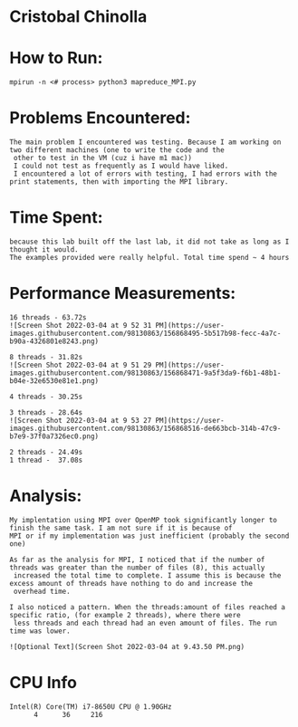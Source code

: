 # Cristobal Chinolla

# How to Run:

    mpirun -n <# process> python3 mapreduce_MPI.py

# Problems Encountered:

    The main problem I encountered was testing. Because I am working on two different machines (one to write the code and the
     other to test in the VM (cuz i have m1 mac))
     I could not test as frequently as I would have liked. 
     I encountered a lot of errors with testing, I had errors with the print statements, then with importing the MPI library. 



# Time Spent:

    because this lab built off the last lab, it did not take as long as I thought it would. 
    The examples provided were really helpful. Total time spend ~ 4 hours


# Performance Measurements: 

    16 threads - 63.72s
    ![Screen Shot 2022-03-04 at 9 52 31 PM](https://user-images.githubusercontent.com/98130863/156868495-5b517b98-fecc-4a7c-b90a-4326801e8243.png)

    8 threads - 31.82s
    ![Screen Shot 2022-03-04 at 9 51 29 PM](https://user-images.githubusercontent.com/98130863/156868471-9a5f3da9-f6b1-48b1-b04e-32e6530e81e1.png)

    4 threads - 30.25s
    
    3 threads - 28.64s
    ![Screen Shot 2022-03-04 at 9 53 27 PM](https://user-images.githubusercontent.com/98130863/156868516-de663bcb-314b-47c9-b7e9-37f0a7326ec0.png)

    2 threads - 24.49s
    1 thread -  37.08s

# Analysis:

    My implentation using MPI over OpenMP took significantly longer to finish the same task. I am not sure if it is because of 
    MPI or if my implementation was just inefficient (probably the second one)

    As far as the analysis for MPI, I noticed that if the number of threads was greater than the number of files (8), this actually
     increased the total time to complete. I assume this is because the excess amount of threads have nothing to do and increase the 
     overhead time.

    I also noticed a pattern. When the threads:amount of files reached a specific ratio, (for example 2 threads), where there were
     less threads and each thread had an even amount of files. The run time was lower.
     
    ![Optional Text](Screen Shot 2022-03-04 at 9.43.50 PM.png)
    


# CPU Info

    Intel(R) Core(TM) i7-8650U CPU @ 1.90GHz
          4      36     216

